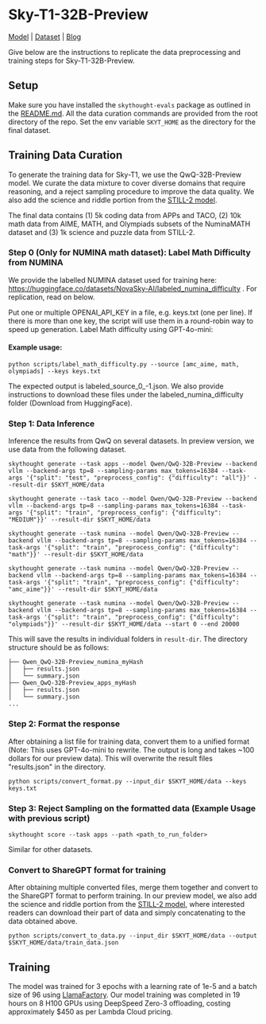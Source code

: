 # Sky-T1-32B-Preview 

[Model](https://huggingface.co/NovaSky-AI/Sky-T1-32B-Preview) | [Dataset](https://huggingface.co/datasets/NovaSky-AI/Sky-T1_data_17k) | [Blog](https://novasky-ai.github.io/posts/sky-t1/)

Give below are the instructions to replicate the data preprocessing and training steps for Sky-T1-32B-Preview. 

## Setup

Make sure you have installed the `skythought-evals` package as outlined in the [README.md](/README.md#usage). All the data curation commands are provided from the root directory of the repo.
Set the env variable `SKYT_HOME` as the directory for the final dataset. 

## Training Data Curation

To generate the training data for Sky-T1, we use the QwQ-32B-Preview model. We curate the data mixture to cover diverse domains that require reasoning, and a reject sampling procedure to improve the data quality. We also add the science and riddle portion from the [STILL-2 model](https://arxiv.org/pdf/2412.09413).

The final data contains (1) 5k coding data from APPs and TACO, (2) 10k math data from AIME, MATH, and Olympiads subsets of the NuminaMATH dataset and (3) 1k science and puzzle data from STILL-2.

### Step 0 (Only for NUMINA math dataset): Label Math Difficulty from NUMINA

We provide the labelled NUMINA dataset used for training here: https://huggingface.co/datasets/NovaSky-AI/labeled_numina_difficulty . For replication, read on below.

Put one or multiple OPENAI_API_KEY in a file, e.g. keys.txt (one per line). If there is more than one key, the script will use them in a round-robin way to speed up generation. Label Math difficulty using GPT-4o-mini: 
#### Example usage: 
```
python scripts/label_math_difficulty.py --source [amc_aime, math, olympiads] --keys keys.txt
```
The expected output is labeled_source_0_-1.json. We also provide instructions to download these files under the labeled_numina_difficulty folder (Download from HuggingFace).

### Step 1: Data Inference
Inference the results from QwQ on several datasets. In preview version, we use data from the following dataset.

```shell
skythought generate --task apps --model Qwen/QwQ-32B-Preview --backend vllm --backend-args tp=8 --sampling-params max_tokens=16384 --task-args '{"split": "test", "preprocess_config": {"difficulty": "all"}}' --result-dir $SKYT_HOME/data

skythought generate --task taco --model Qwen/QwQ-32B-Preview --backend vllm --backend-args tp=8 --sampling-params max_tokens=16384 --task-args '{"split": "train", "preprocess_config": {"difficulty": "MEDIUM"}}' --result-dir $SKYT_HOME/data

skythought generate --task numina --model Qwen/QwQ-32B-Preview --backend vllm --backend-args tp=8 --sampling-params max_tokens=16384 --task-args '{"split": "train", "preprocess_config": {"difficulty": "math"}}' --result-dir $SKYT_HOME/data

skythought generate --task numina --model Qwen/QwQ-32B-Preview --backend vllm --backend-args tp=8 --sampling-params max_tokens=16384 --task-args '{"split": "train", "preprocess_config": {"difficulty": "amc_aime"}}' --result-dir $SKYT_HOME/data

skythought generate --task numina --model Qwen/QwQ-32B-Preview --backend vllm --backend-args tp=8 --sampling-params max_tokens=16384 --task-args '{"split": "train", "preprocess_config": {"difficulty": "olympiads"}}' --result-dir $SKYT_HOME/data --start 0 --end 20000
```

This will save the results in individual folders in `result-dir`. The directory structure should be as follows:

```
├── Qwen_QwQ-32B-Preview_numina_myHash
│   ├── results.json
│   └── summary.json
├── Qwen_QwQ-32B-Preview_apps_myHash
│   ├── results.json
│   └── summary.json
...
```

### Step 2: Format the response
After obtaining a list file for training data, convert them to a unified format (Note: This uses GPT-4o-mini to rewrite. The output is long and takes ~100 dollars for our preview data). 
This will overwrite the result files "results.json" in the directory. 

```shell
python scripts/convert_format.py --input_dir $SKYT_HOME/data --keys keys.txt
```

### Step 3: Reject Sampling on the formatted data (Example Usage with previous script)

```shell 
skythought score --task apps --path <path_to_run_folder>
```
Similar for other datasets.

### Convert to ShareGPT format for training
After obtaining multiple converted files, merge them together and convert to the ShareGPT format to perform training. In our preview model, we also add the science and riddle portion from the [STILL-2 model](https://arxiv.org/pdf/2412.09413), where interested readers can download their part of data and simply concatenating to the data obtained above.

```shell
python scripts/convert_to_data.py --input_dir $SKYT_HOME/data --output $SKYT_HOME/data/train_data.json
```

## Training

The model was trained for 3 epochs with a learning rate of 1e-5 and a batch size of 96 using [LlamaFactory](https://github.com/hiyouga/LLaMA-Factory). Our model training was completed in 19 hours on 8 H100 GPUs using DeepSpeed Zero-3 offloading, costing approximately $450 as per Lambda Cloud pricing. 
